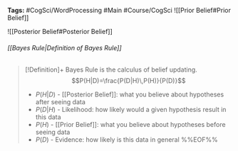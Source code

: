 **Tags:** #CogSci/WordProcessing #Main #Course/CogSci
![[Prior Belief#Prior Belief]]

![[Posterior Belief#Posterior Belief]]

###### [[Bayes Rule|Definition of Bayes Rule]]
> [!Definition]+
> Bayes Rule is the calculus of belief updating.
> $$P(H|D)=\frac{P(D|H)\,P(H)}{P(D)}$$
> - $P(H|D)$ - [[Posterior Belief]]: what you believe about hypotheses after seeing data
> - $P(D|H)$ - Likelihood: how likely would a given hypothesis result in this data
> - $P(H)$ - [[Prior Belief]]: what you believe about hypotheses before seeing data
> - $P(D)$ - Evidence: how likely is this data in general
%%EOF%%